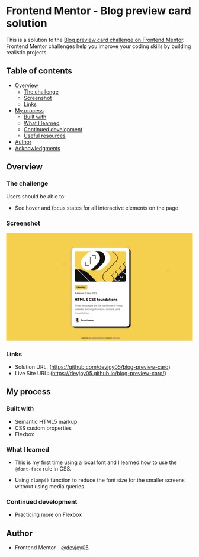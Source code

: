 # Frontend Mentor - Blog preview card solution

This is a solution to the [Blog preview card challenge on Frontend Mentor](https://www.frontendmentor.io/challenges/blog-preview-card-ckPaj01IcS). Frontend Mentor challenges help you improve your coding skills by building realistic projects. 

## Table of contents

- [Overview](#overview)
  - [The challenge](#the-challenge)
  - [Screenshot](#screenshot)
  - [Links](#links)
- [My process](#my-process)
  - [Built with](#built-with)
  - [What I learned](#what-i-learned)
  - [Continued development](#continued-development)
  - [Useful resources](#useful-resources)
- [Author](#author)
- [Acknowledgments](#acknowledgments)

## Overview

### The challenge

Users should be able to:

- See hover and focus states for all interactive elements on the page

### Screenshot

![](assets/images/blog-preview-card.jpeg)


### Links

- Solution URL: (https://github.com/devjoy05/blog-preview-card)
- Live Site URL: (https://devjoy05.github.io/blog-preview-card/)

## My process

### Built with

- Semantic HTML5 markup
- CSS custom properties
- Flexbox


### What I learned

- This is my first time using a local font and I learned how to use the `@font-face` rule in CSS.

- Using `clamp()` function to reduce the font size for the smaller screens without using media queries.


### Continued development

- Practicing more on Flexbox

## Author

- Frontend Mentor - [@devjoy05](https://www.frontendmentor.io/profile/devjoy05)


